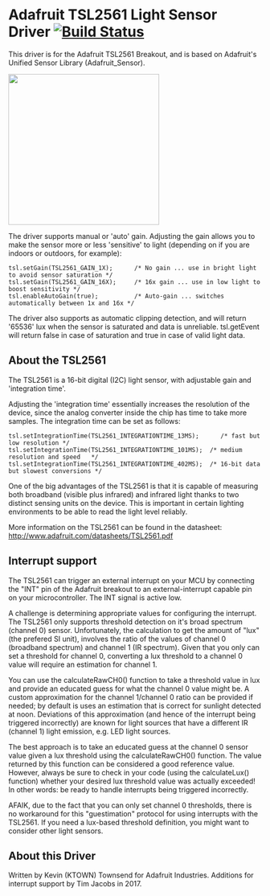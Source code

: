 # Adafruit TSL2561 Light Sensor Driver  [![Build Status](https://travis-ci.com/adafruit/Adafruit_TSL2561.svg?branch=master)](https://travis-ci.com/adafruit/Adafruit_TSL2561)

This driver is for the Adafruit TSL2561 Breakout, and is based on Adafruit's Unified Sensor Library (Adafruit_Sensor).

<img src="https://cdn-shop.adafruit.com/970x728/439-00.jpg" height="300"/>


The driver supports manual or 'auto' gain. Adjusting the gain allows you to make the sensor more or less 'sensitive' to light (depending on if you are indoors or outdoors, for example):
```
tsl.setGain(TSL2561_GAIN_1X);      /* No gain ... use in bright light to avoid sensor saturation */
tsl.setGain(TSL2561_GAIN_16X);     /* 16x gain ... use in low light to boost sensitivity */
tsl.enableAutoGain(true);          /* Auto-gain ... switches automatically between 1x and 16x */
```

The driver also supports as automatic clipping detection, and will return '65536' lux when the sensor is saturated and data is unreliable. tsl.getEvent will return false in case of saturation and true in case of valid light data.

## About the TSL2561 ##

The TSL2561 is a 16-bit digital (I2C) light sensor, with adjustable gain and 'integration time'.  

Adjusting the 'integration time' essentially increases the resolution of the device, since the analog converter inside the chip has time to take more samples.  The integration time can be set as follows:
```
tsl.setIntegrationTime(TSL2561_INTEGRATIONTIME_13MS);      /* fast but low resolution */
tsl.setIntegrationTime(TSL2561_INTEGRATIONTIME_101MS);  /* medium resolution and speed   */
tsl.setIntegrationTime(TSL2561_INTEGRATIONTIME_402MS);  /* 16-bit data but slowest conversions */
```

One of the big advantages of the TSL2561 is that it is capable of measuring both broadband (visible plus infrared) and infrared light thanks to two distinct sensing units on the device.  This is important in certain lighting environments to be able to read the light level reliably.

More information on the TSL2561 can be found in the datasheet: http://www.adafruit.com/datasheets/TSL2561.pdf

## Interrupt support ##

The TSL2561 can trigger an external interrupt on your MCU by connecting the "INT" pin of the Adafruit breakout to an external-interrupt capable pin on your microcontroller. The INT signal is active low.

A challenge is determining appropriate values for configuring the interrupt. The TSL2561 only supports threshold detection on it's broad spectrum (channel 0) sensor. Unfortunately, the calculation to get the amount of "lux" (the prefered SI unit), involves the ratio of the values of channel 0 (broadband spectrum) and channel 1 (IR spectrum). Given that you only can set a threshold for channel 0, converting a lux threshold to a channel 0 value will require an estimation for channel 1.

You can use the calculateRawCH0() function to take a threshold value in lux and provide an educated guess for what the channel 0 value might be. A custom approximation for the channel 1/channel 0 ratio can be provided if needed; by default is uses an estimation that is correct for sunlight detected at noon. Deviations of this approximation (and hence of the interrupt being triggered incorrectly) are known for light sources that have a different IR (channel 1) light emission, e.g. LED light sources.

The best approach is to take an educated guess at the channel 0 sensor value given a lux threshold using the calculateRawCH0() function. The value returned by this function can be considered a good reference value. However, always be sure to check in your code (using the calculateLux() function) whether your desired lux threshold value was actually exceeded! In other words: be ready to handle interrupts being triggered incorrectly.

AFAIK, due to the fact that you can only set channel 0 thresholds, there is no workaround for this "guestimation" protocol for using interrupts with the TSL2561. If you need a lux-based threshold definition, you might want to consider other light sensors.

## About this Driver ##

Written by Kevin (KTOWN) Townsend for Adafruit Industries.
Additions for interrupt support by Tim Jacobs in 2017.
